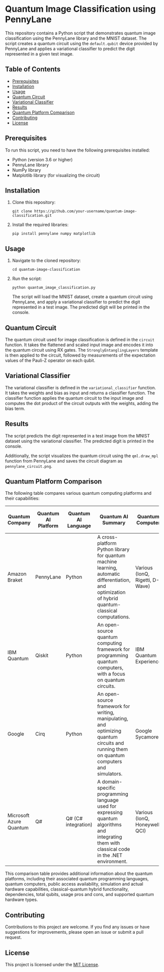 # Quantum Image Classification using PennyLane

This repository contains a Python script that demonstrates quantum image classification using the PennyLane library and the MNIST dataset. The script creates a quantum circuit using the `default.qubit` device provided by PennyLane and applies a variational classifier to predict the digit represented in a given test image.

## Table of Contents
- [Prerequisites](#prerequisites)
- [Installation](#installation)
- [Usage](#usage)
- [Quantum Circuit](#quantum-circuit)
- [Variational Classifier](#variational-classifier)
- [Results](#results)
- [Quantum Platform Comparison](#quantum-platform-comparison)
- [Contributing](#contributing)
- [License](#license)

## Prerequisites
To run this script, you need to have the following prerequisites installed:
- Python (version 3.6 or higher)
- PennyLane library
- NumPy library
- Matplotlib library (for visualizing the circuit)

## Installation
1. Clone this repository:
   ```
   git clone https://github.com/your-username/quantum-image-classification.git
   ```

2. Install the required libraries:
   ```
   pip install pennylane numpy matplotlib
   ```

## Usage
1. Navigate to the cloned repository:
   ```
   cd quantum-image-classification
   ```

2. Run the script:
   ```
   python quantum_image_classification.py
   ```

   The script will load the MNIST dataset, create a quantum circuit using PennyLane, and apply a variational classifier to predict the digit represented in a test image. The predicted digit will be printed in the console.

## Quantum Circuit
The quantum circuit used for image classification is defined in the `circuit` function. It takes the flattened and scaled input image and encodes it into the quantum circuit using RX gates. The `StronglyEntanglingLayers` template is then applied to the circuit, followed by measurements of the expectation values of the Pauli-Z operator on each qubit.

## Variational Classifier
The variational classifier is defined in the `variational_classifier` function. It takes the weights and bias as input and returns a classifier function. The classifier function applies the quantum circuit to the input image and computes the dot product of the circuit outputs with the weights, adding the bias term.

## Results
The script predicts the digit represented in a test image from the MNIST dataset using the variational classifier. The predicted digit is printed in the console.

Additionally, the script visualizes the quantum circuit using the `qml.draw_mpl` function from PennyLane and saves the circuit diagram as `pennylane_circuit.png`.

## Quantum Platform Comparison
The following table compares various quantum computing platforms and their capabilities:

| Quantum Company | Quantum AI Platform | Quantum AI Language | Quantum AI Summary | Quantum Computer | Public Access | Simulated or Actual | Classical-Quantum Hybrid Functionality | Dependencies | Total Qbits | Usage Pros | Usage Cons | Quantum Hardware Types |
|-----------------|---------------------|---------------------|--------------------|-----------------------|---------------|---------------------|----------------------------------------|--------------|-------------|------------|------------|------------------------|
| Amazon Braket | PennyLane | Python | A cross-platform Python library for quantum machine learning, automatic differentiation, and optimization of hybrid quantum-classical computations. | Various (IonQ, Rigetti, D-Wave) | Yes | Both | Yes | Python 3.7+, PennyLane 0.28.0+, NumPy 1.20.0+ | [11, 5000+] | Integration with AWS, access to multiple quantum hardware providers, seamless integration with classical machine learning frameworks | Requires an AWS account and credits, limited to supported quantum hardware providers | Superconducting qubits, Trapped ions, Quantum annealers |
| IBM Quantum | Qiskit | Python | An open-source quantum computing framework for programming quantum computers, with a focus on quantum circuits. | IBM Quantum Experience | Yes | Both | Yes | Python 3.7+, Qiskit 0.37.0+ | 127 | Large community, extensive documentation, access to real quantum hardware, integration with classical Python libraries | Limited quantum hardware availability, requires knowledge of quantum circuits and algorithms | Superconducting qubits |
| Google | Cirq | Python | An open-source framework for writing, manipulating, and optimizing quantum circuits and running them on quantum computers and simulators. | Google Sycamore | No | Both | Yes | Python 3.7+, Cirq 1.1.0+ | 53 | Intuitive and user-friendly API, extensive documentation and tutorials, supports both simulation and execution on real quantum hardware | Limited access to Google's quantum hardware, primarily focused on gate-based quantum computing | Superconducting qubits |
| Microsoft Azure Quantum | Q# | Q# (C# integration) | A domain-specific programming language used for expressing quantum algorithms and integrating them with classical code in the .NET environment. | Various (IonQ, Honeywell, QCI) | Yes | Both | Yes | N/A | [11, 32] | Seamless integration with the .NET ecosystem, access to multiple quantum hardware providers through Azure, extensive documentation and tutorials | Requires familiarity with the .NET framework and C#, limited community compared to Python-based frameworks | Superconducting qubits, Trapped ions |

This comparison table provides additional information about the quantum platforms, including their associated quantum programming languages, quantum computers, public access availability, simulation and actual hardware capabilities, classical-quantum hybrid functionality, dependencies, total qubits, usage pros and cons, and supported quantum hardware types.

## Contributing
Contributions to this project are welcome. If you find any issues or have suggestions for improvements, please open an issue or submit a pull request.

## License
This project is licensed under the [MIT License](LICENSE).
